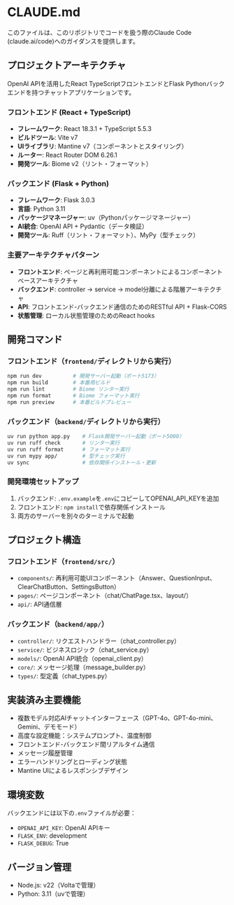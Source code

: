 # CLAUDE.md

このファイルは、このリポジトリでコードを扱う際のClaude Code (claude.ai/code)へのガイダンスを提供します。

## プロジェクトアーキテクチャ

OpenAI APIを活用したReact TypeScriptフロントエンドとFlask Pythonバックエンドを持つチャットアプリケーションです。

### フロントエンド (React + TypeScript)
- **フレームワーク**: React 18.3.1 + TypeScript 5.5.3
- **ビルドツール**: Vite v7
- **UIライブラリ**: Mantine v7（コンポーネントとスタイリング）
- **ルーター**: React Router DOM 6.26.1
- **開発ツール**: Biome v2（リント・フォーマット）

### バックエンド (Flask + Python)
- **フレームワーク**: Flask 3.0.3
- **言語**: Python 3.11
- **パッケージマネージャー**: uv（Pythonパッケージマネージャー）
- **AI統合**: OpenAI API + Pydantic（データ検証）
- **開発ツール**: Ruff（リント・フォーマット）、MyPy（型チェック）

### 主要アーキテクチャパターン
- **フロントエンド**: ページと再利用可能コンポーネントによるコンポーネントベースアーキテクチャ
- **バックエンド**: controller → service → model分離による階層アーキテクチャ
- **API**: フロントエンド-バックエンド通信のためのRESTful API + Flask-CORS
- **状態管理**: ローカル状態管理のためのReact hooks

## 開発コマンド

### フロントエンド（`frontend/`ディレクトリから実行）
```bash
npm run dev          # 開発サーバー起動（ポート5173）
npm run build        # 本番用ビルド
npm run lint         # Biome リンター実行
npm run format       # Biome フォーマット実行
npm run preview      # 本番ビルドプレビュー
```

### バックエンド（`backend/`ディレクトリから実行）
```bash
uv run python app.py    # Flask開発サーバー起動（ポート5000）
uv run ruff check       # リンター実行
uv run ruff format      # フォーマット実行
uv run mypy app/        # 型チェック実行
uv sync                 # 依存関係インストール・更新
```

### 開発環境セットアップ
1. バックエンド: `.env.example`を`.env`にコピーしてOPENAI_API_KEYを追加
2. フロントエンド: `npm install`で依存関係インストール
3. 両方のサーバーを別々のターミナルで起動

## プロジェクト構造

### フロントエンド（`frontend/src/`）
- `components/`: 再利用可能UIコンポーネント（Answer、QuestionInput、ClearChatButton、SettingsButton）
- `pages/`: ページコンポーネント（chat/ChatPage.tsx、layout/）
- `api/`: API通信層

### バックエンド（`backend/app/`）
- `controller/`: リクエストハンドラー（chat_controller.py）
- `service/`: ビジネスロジック（chat_service.py）
- `models/`: OpenAI API統合（openai_client.py）
- `core/`: メッセージ処理（message_builder.py）
- `types/`: 型定義（chat_types.py）

## 実装済み主要機能
- 複数モデル対応AIチャットインターフェース（GPT-4o、GPT-4o-mini、Gemini、デモモード）
- 高度な設定機能：システムプロンプト、温度制御
- フロントエンド-バックエンド間リアルタイム通信
- メッセージ履歴管理
- エラーハンドリングとローディング状態
- Mantine UIによるレスポンシブデザイン

## 環境変数
バックエンドには以下の`.env`ファイルが必要：
- `OPENAI_API_KEY`: OpenAI APIキー
- `FLASK_ENV`: development
- `FLASK_DEBUG`: True

## バージョン管理
- Node.js: v22（Voltaで管理）
- Python: 3.11（uvで管理）